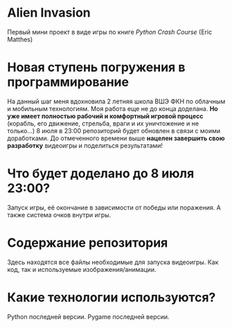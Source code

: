 # Alien Invasion

Первый мини проект в виде игры по книге *Python Crash Course* (Eric Matthes)

# Новая ступень погружения в программирование

На данный шаг меня вдохновила 2 летняя школа ВШЭ ФКН по облачным и мобильным технологиям.
Моя работа еще не до конца доделана.
**Но уже имеет полностью рабочий и комфортный игровой процесс** (корабль, его движение, стрельба, враги и их уничтожение и не только...)
8 июля в 23:00 репозиторий будет обновлен в связи с моими доработками. 
До отмеченного времени выше **нацелен завершить свою разработку** видеоигры и поделиться результатами!

# Что будет доделано до 8 июля 23:00?

Запуск игры, её окончание в зависимости от победы или поражения.
А также система очков внутри игры.

# Содержание репозитория

Здесь находятся все файлы необходимые для запуска видеоигры.
Как код, так и используемые изображения/анимации.

# Какие технологии используются?

Python последней версии.
Pygame последней версии.
